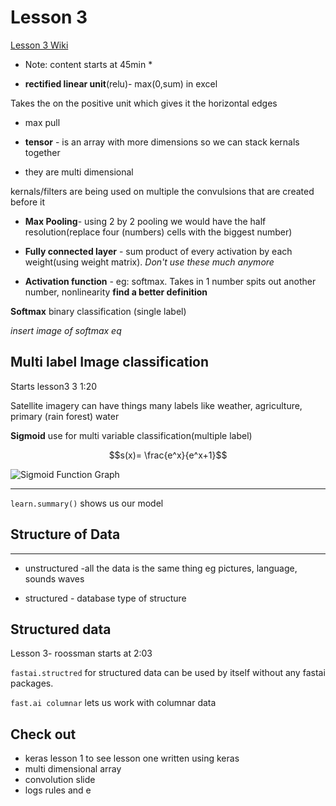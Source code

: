 # Lesson 3

[Lesson 3 Wiki](http://forums.fast.ai/t/wiki-lesson-3/9401)

* Note: content starts at 45min *

* **rectified linear unit**(relu)- max(0,sum) in excel

Takes the on the positive unit which gives it the horizontal edges

* max pull

* **tensor** - is an array with more dimensions so we can stack kernals together 

* they are multi dimensional

kernals/filters are being used on multiple the convulsions that are created before it


* **Max Pooling**- using 2 by 2 pooling we would have the half resolution(replace four (numbers) cells with the biggest number)

* **Fully connected layer** - sum product of every activation by each weight(using weight matrix). _Don't use these much anymore_


* **Activation function** - eg: softmax. Takes in 1 number spits out another number, nonlinearity **find a better definition**

**Softmax** binary classification (single label)

_insert image of softmax eq_

## Multi label Image classification

Starts lesson3 3 1:20

Satellite imagery can have things many labels like weather, agriculture, primary (rain forest) water

**Sigmoid** use for multi variable classification(multiple label)

$$s(x)= \frac{e^x}{e^x+1}$$

![Sigmoid Function Graph](https://upload.wikimedia.org/wikipedia/commons/thumb/8/88/Logistic-curve.svg/320px-Logistic-curve.svg.png)


---

`learn.summary()` shows us our model
 
## Structure of Data

---

* unstructured -all the data is the same thing eg pictures, language, sounds waves

* structured - database type of structure

## Structured data

Lesson 3- roossman starts at 2:03

`fastai.structred` for structured data can be used by itself without any fastai packages.

`fast.ai columnar` lets us work with columnar data




## Check out

* keras lesson 1 to see lesson one written using keras
* multi dimensional array
* convolution slide
* logs rules and e
